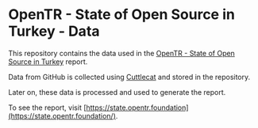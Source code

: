 # OpenTR - State of Open Source in Turkey - Data

This repository contains the data used in the [OpenTR - State of Open Source in Turkey](https://state.opentr.foundation/) report.

Data from GitHub is collected using [Cuttlecat](https://github.com/OpenTRFoundation/cuttlecat) and stored in the repository.

Later on, these data is processed and used to generate the report.

To see the report, visit [https://state.opentr.foundation](https://state.opentr.foundation/).
